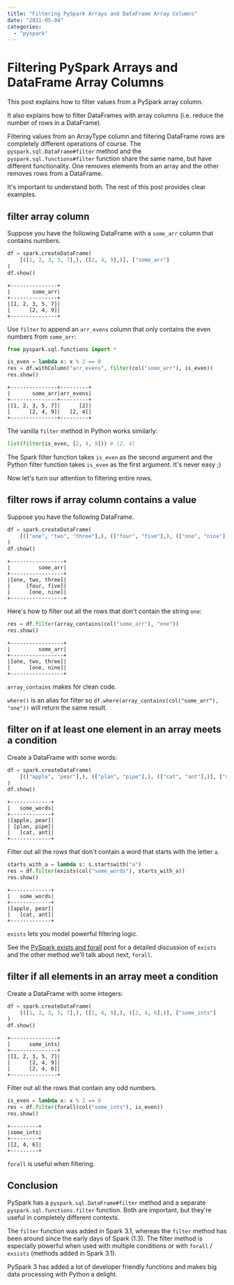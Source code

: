 ```yaml
---
title: "Filtering PySpark Arrays and DataFrame Array Columns"
date: "2021-05-04"
categories: 
  - "pyspark"
---
```


# Filtering PySpark Arrays and DataFrame Array Columns

This post explains how to filter values from a PySpark array column.

It also explains how to filter DataFrames with array columns (i.e. reduce the number of rows in a DataFrame).

Filtering values from an ArrayType column and filtering DataFrame rows are completely different operations of course. The `pyspark.sql.DataFrame#filter` method and the `pyspark.sql.functions#filter` function share the same name, but have different functionality. One removes elements from an array and the other removes rows from a DataFrame.

It's important to understand both. The rest of this post provides clear examples.

## filter array column

Suppose you have the following DataFrame with a `some_arr` column that contains numbers.

```python
df = spark.createDataFrame(
    [([1, 2, 3, 5, 7],), ([2, 4, 9],)], ["some_arr"]
)
df.show()
```

```
+---------------+
|       some_arr|
+---------------+
|[1, 2, 3, 5, 7]|
|      [2, 4, 9]|
+---------------+
```

Use `filter` to append an `arr_evens` column that only contains the even numbers from `some_arr`:

```python
from pyspark.sql.functions import *

is_even = lambda x: x % 2 == 0
res = df.withColumn("arr_evens", filter(col("some_arr"), is_even))
res.show()
```

```
+---------------+---------+
|       some_arr|arr_evens|
+---------------+---------+
|[1, 2, 3, 5, 7]|      [2]|
|      [2, 4, 9]|   [2, 4]|
+---------------+---------+
```

The vanilla `filter` method in Python works similarly:

```python
list(filter(is_even, [2, 4, 9])) # [2, 4]
```

The Spark filter function takes `is_even` as the second argument and the Python filter function takes `is_even` as the first argument. It's never easy ;)

Now let's turn our attention to filtering entire rows.

## filter rows if array column contains a value

Suppose you have the following DataFrame.

```python
df = spark.createDataFrame(
    [(["one", "two", "three"],), (["four", "five"],), (["one", "nine"],)], ["some_arr"]
)
df.show()
```

```
+-----------------+
|         some_arr|
+-----------------+
|[one, two, three]|
|     [four, five]|
|      [one, nine]|
+-----------------+
```

Here's how to filter out all the rows that don't contain the string `one`:

```python
res = df.filter(array_contains(col("some_arr"), "one"))
res.show()
```

```
+-----------------+
|         some_arr|
+-----------------+
|[one, two, three]|
|      [one, nine]|
+-----------------+
```

`array_contains` makes for clean code.

`where()` is an alias for filter so `df.where(array_contains(col("some_arr"), "one"))` will return the same result.

## filter on if at least one element in an array meets a condition

Create a DataFrame with some words:

```python
df = spark.createDataFrame(
    [(["apple", "pear"],), (["plan", "pipe"],), (["cat", "ant"],)], ["some_words"]
)
df.show()
```

```
+-------------+
|   some_words|
+-------------+
|[apple, pear]|
| [plan, pipe]|
|   [cat, ant]|
+-------------+
```

Filter out all the rows that don't contain a word that starts with the letter `a`.

```python
starts_with_a = lambda s: s.startswith("a")
res = df.filter(exists(col("some_words"), starts_with_a))
res.show()
```

```
+-------------+
|   some_words|
+-------------+
|[apple, pear]|
|   [cat, ant]|
+-------------+
```

`exists` lets you model powerful filtering logic.

See the [PySpark exists and forall](https://mungingdata.com/pyspark/exists-forall-any-all-array/) post for a detailed discussion of `exists` and the other method we'll talk about next, `forall`.

## filter if all elements in an array meet a condition

Create a DataFrame with some integers:

```python
df = spark.createDataFrame(
    [([1, 2, 3, 5, 7],), ([2, 4, 9],), ([2, 4, 6],)], ["some_ints"]
)
df.show()
```

```
+---------------+
|      some_ints|
+---------------+
|[1, 2, 3, 5, 7]|
|      [2, 4, 9]|
|      [2, 4, 6]|
+---------------+
```

Filter out all the rows that contain any odd numbers.

```python
is_even = lambda x: x % 2 == 0
res = df.filter(forall(col("some_ints"), is_even))
res.show()
```

```
+---------+
|some_ints|
+---------+
|[2, 4, 6]|
+---------+
```

`forall` is useful when filtering.

## Conclusion

PySpark has a `pyspark.sql.DataFrame#filter` method and a separate `pyspark.sql.functions.filter` function. Both are important, but they're useful in completely different contexts.

The `filter` function was added in Spark 3.1, whereas the `filter` method has been around since the early days of Spark (1.3). The filter method is especially powerful when used with multiple conditions or with `forall` / `exsists` (methods added in Spark 3.1).

PySpark 3 has added a lot of developer friendly functions and makes big data processing with Python a delight.
